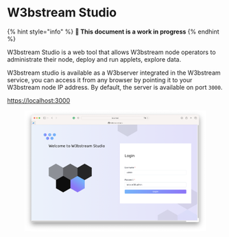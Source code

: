 # W3bstream Studio

{% hint style="info" %}
**🚧 This document is a work in progress**
{% endhint %}

W3bstream Studio is a web tool that allows W3bstream node operators to administrate their node, deploy and run applets, explore data.

W3bstream studio is available as a W3bserver integrated in the W3bstream service, you can access it from any browser by pointing it to your W3bstream node IP address. By default, the server is available on port `3000`.

[https://localhost:3000](https://app.gitbook.com/o/-MQ9LhchTp7\_QJr-AYG0/s/f2s3zCHPO4kfjqwDZ9Gw/)

<figure><img src="../.gitbook/assets/image.png" alt=""><figcaption></figcaption></figure>
